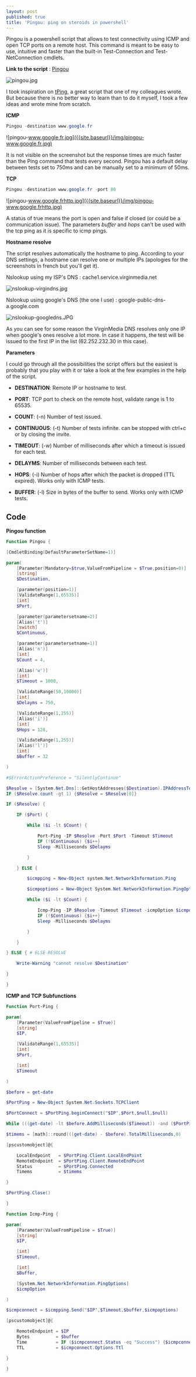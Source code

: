 ```yaml
---
layout: post
published: true
title: 'Pingou: ping on steroids in powershell'
---
```

Pingou is a powershell script that allows to test connectivity using ICMP and open TCP ports on a remote host. This command is meant to be easy to use, intuitive and faster than the built-in Test-Connection and Test-NetConnection cmdlets.

**Link to the script** : [Pingou](https://github.com/vxav/Scripting/blob/master/Pingou.ps1)

![pingou.jpg]({{site.baseurl}}/img/pingou.jpg)

I took inspiration on [tPing](http://www.nimbus117.co.uk/powershell/2015/07/06/tPing.html), a great script that one of my colleagues wrote. But because there is no better way to learn than to do it myself,  I took a few ideas and wrote mine from scratch.

**ICMP**

```Powershell
Pingou -destination www.google.fr
```

![pingou-www.google.fr.jpg]({{site.baseurl}}/img/pingou-www.google.fr.jpg)

It is not visible on the screenshot but the response times are much faster than the Ping command that tests every second. Pingou has a default delay between tests set to 750ms and can be manually set to a minimum of 50ms.

**TCP**

```Powershell
Pingou -destination www.google.fr -port 80
```

![pingou-www.google.frhttp.jpg]({{site.baseurl}}/img/pingou-www.google.frhttp.jpg)

A status of true means the port is open and false if closed (or could be a communication issue).
The parameters _buffer_ and _hops_ can't be used with the tcp ping as it is specific to icmp pings.

**Hostname resolve**

The script resolves automatically the hostname to ping. According to your DNS settings, a hostname can resolve one or multiple IPs (apologies for the screenshots in french but you'll get it).

Nslookup using my ISP's DNS : cache1.service.virginmedia.net

![nslookup-virgindns.jpg]({{site.baseurl}}/img/nslookup-virgindns.jpg)

Nslookup using google's DNS (the one I use) : google-public-dns-a.google.com

![nslookup-googledns.JPG]({{site.baseurl}}/img/nslookup-googledns.JPG)

As you can see for some reason the VirginMedia DNS resolves only one IP when google's ones resolve a lot more. In case it happens, the test will be issued to the first IP in the list (62.252.232.30 in this case).

**Parameters**

I could go through all the possibilities the script offers but the easiest is probably that you play with it or take a look at the few examples in the help of the script.

- **DESTINATION**: Remote IP or hostname to test.

- **PORT**: TCP port to check on the remote host, validate range is 1 to 65535.

- **COUNT**: (-n) Number of test issued.

- **CONTINUOUS**: (-t) Number of tests infinite. can be stopped with ctrl+c or by closing the invite.

- **TIMEOUT**: (-w) Number of milliseconds after which a timeout is issued for each test.

- **DELAYMS**: Number of milliseconds between each test.

- **HOPS**: (-i) Number of hops after which the packet is dropped (TTL expired). Works only with ICMP tests.

- **BUFFER**: (-l) Size in bytes of the buffer to send. Works only with ICMP tests.

## Code

**Pingou function**

```Powershell
Function Pingou {

[CmdletBinding(DefaultParameterSetName=1)]  

param(
    [Parameter(Mandatory=$true,ValueFromPipeline = $True,position=0)]
    [string]
    $Destination,

    [parameter(position=1)]
    [ValidateRange(1,65535)]
    [int]
    $Port,

    [parameter(parametersetname=2)]
    [Alias('t')]
    [switch]
    $Continuous,

    [parameter(parametersetname=1)]
    [Alias('n')]
    [int]
    $Count = 4,

    [Alias('w')]
    [int]
    $Timeout = 1000,

    [ValidateRange(50,10000)]
    [int]
    $Delayms = 750,

    [ValidateRange(1,255)]
    [Alias('i')]
    [int]
    $Hops = 128,

    [ValidateRange(1,255)]
    [Alias('l')]
    [int]
    $Buffer = 32

)

#$ErrorActionPreference = "SilentlyContinue"

$Resolve = [System.Net.Dns]::GetHostAddresses($Destination).IPAddressToString
IF ($Resolve.count -gt 1) {$Resolve = $Resolve[0]}

IF ($Resolve) {

    IF ($Port) {

        While ($i -lt $Count) {

            Port-Ping -IP $Resolve -Port $Port -Timeout $Timeout
            IF (!$Continuous) {$i++}
            Sleep -Milliseconds $Delayms

        }

    } ELSE {

        $icmpping = New-Object system.Net.NetworkInformation.Ping

        $icmpoptions = New-Object System.Net.NetworkInformation.PingOptions($Hops,$false)

        While ($i -lt $Count) {

            Icmp-Ping -IP $Resolve -Timeout $Timeout -icmpOption $icmpoptions -Buffer $Buffer
            IF (!$Continuous) {$i++}
            Sleep -Milliseconds $Delayms

        }

    }

} ELSE { # ELSE RESOLVE

    Write-Warning "cannot resolve $Destination"

}

}
```

**ICMP and TCP Subfunctions**

```Powershell
Function Port-Ping {

param(
    [Parameter(ValueFromPipeline = $True)]
    [string]
    $IP,

    [ValidateRange(1,65535)]
    [int]
    $Port,

    [int]
    $Timeout

)

$before = get-date

$PortPing = New-Object System.Net.Sockets.TCPClient

$PortConnect = $PortPing.beginConnect("$IP",$Port,$null,$null)

While (((get-date) -lt $before.AddMilliseconds($Timeout)) -and ($PortPing.Connected -ne "true")) {}

$timems = [math]::round(((get-date) - $before).TotalMilliseconds,0)

[pscustomobject]@{

    LocalEndpoint   = $PortPing.Client.LocalEndPoint
    RemoteEndpoint  = $PortPing.Client.RemoteEndPoint
    Status          = $PortPing.Connected
    Timems          = $timems

}

$PortPing.Close()

} 

Function Icmp-Ping {

param(
    [Parameter(ValueFromPipeline = $True)]
    [string]
    $IP,

    [int]
    $Timeout,

    [int]
    $Buffer,

    [System.Net.NetworkInformation.PingOptions]
    $icmpOption

)

$icmpconnect = $icmpping.Send("$IP",$Timeout,$buffer,$icmpoptions)

[pscustomobject]@{

    RemoteEndpoint = $IP
    Bytes          = $buffer
    Time           = IF ($icmpconnect.Status -eq "Success") {$icmpconnect.RoundtripTime} ELSE {$icmpconnect.Status}
    TTL            = $icmpconnect.Options.Ttl

} 

}
```
